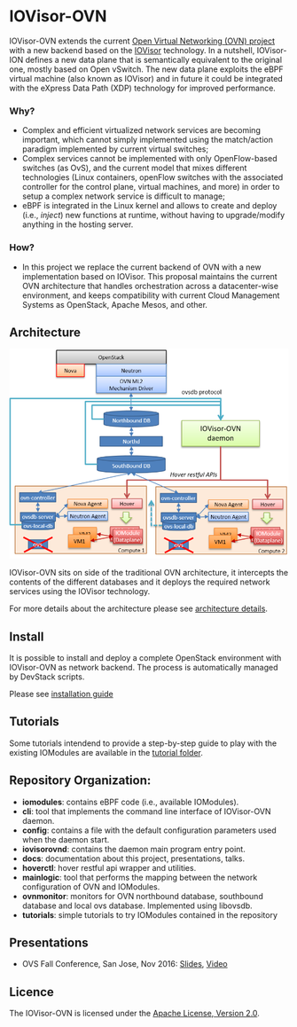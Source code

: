 # IOVisor-OVN

IOVisor-OVN extends the current [Open Virtual Networking (OVN) project](https://github.com/openvswitch/ovs/) with a new backend based on the [IOVisor](https://www.iovisor.org/) technology.
In a nutshell, IOVisor-ION defines a new data plane that is semantically equivalent to the original one, mostly based on Open vSwitch. The new data plane exploits the eBPF virtual machine (also known as IOVisor) and in future it could be integrated with the eXpress Data Path (XDP) technology for improved performance.

### Why?

 - Complex and efficient virtualized network services are becoming important, which cannot simply implemented using the match/action paradigm implemented by current virtual switches;
 - Complex services cannot be implemented with only OpenFlow-based switches (as OvS), and the current model that mixes different technologies (Linux containers, openFlow switches with the associated controller for the control plane, virtual machines, and more) in order to setup a complex network service is difficult to manage;
 - eBPF is integrated in the Linux kernel and allows to create and deploy (i.e., *inject*) new functions at runtime, without having to upgrade/modify anything in the hosting server.

### How?

 - In this project we replace the current backend of OVN with a new implementation based on IOVisor. This proposal maintains the current OVN architecture that handles orchestration across a datacenter-wise environment, and keeps compatibility with current Cloud Management Systems as OpenStack, Apache Mesos, and other.

## Architecture

<center><a href="images/iovisor-ovn-overview.png"><img src="images/iovisor-ovn-overview.png" width=700></a></center>

IOVisor-OVN sits on side of the traditional OVN architecture, it intercepts the contents of the different databases and it deploys the required network services using the IOVisor technology.

For more details about the architecture please see [architecture details](./ARCHITECTURE.md).

## Install

It is possible to install and deploy a complete OpenStack environment with IOVisor-OVN as network backend.
The process is automatically managed by DevStack scripts.

Please see [installation guide](./INSTALL.md)

## Tutorials

Some tutorials intendend to provide a step-by-step guide to play with the existing IOModules are available in the [tutorial folder](/tutorials).


## Repository Organization:

* **iomodules**: contains eBPF code (i.e., available IOModules).
* **cli**: tool that implements the command line interface of IOVisor-OVN daemon.
* **config**: contains a file with the default configuration parameters used when the daemon start.
* **iovisorovnd**: contains the daemon main program entry point.
* **docs**: documentation about this project, presentations, talks.
* **hoverctl**: hover restful api wrapper and utilities.
* **mainlogic**: tool that performs the mapping between the network configuration of OVN and IOModules.
* **ovnmonitor**:  monitors for OVN northbound database, southbound database and local ovs database. Implemented using libovsdb.
* **tutorials**: simple tutorials to try IOModules contained in the repository

## Presentations

  * OVS Fall Conference, San Jose, Nov 2016: [Slides](http://openvswitch.org/support/ovscon2016/7/1245-bertrone.pdf), [Video](https://www.youtube.com/watch?v=9cmR2NuAGz0)

## Licence

The IOVisor-OVN is licensed under the [Apache License, Version 2.0](./LICENSE.txt).
